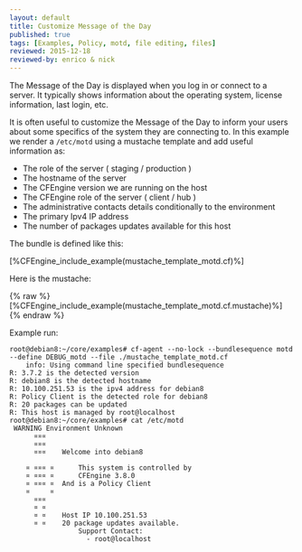 ```yaml
---
layout: default
title: Customize Message of the Day
published: true
tags: [Examples, Policy, motd, file editing, files]
reviewed: 2015-12-18
reviewed-by: enrico & nick
---
```


The Message of the Day is displayed when you log in or connect to a server. It
typically shows information about the operating system, license information,
last login, etc.

It is often useful to customize the Message of the Day to inform your users
about some specifics of the system they are connecting to. In this example we
render a `/etc/motd` using a mustache template and add useful information as:

* The role of the server ( staging / production )
* The hostname of the server
* The CFEngine version we are running on the host
* The CFEngine role of the server ( client / hub )
* The administrative contacts details conditionally to the environment
* The primary Ipv4 IP address
* The number of packages updates available for this host

The bundle is defined like this:

[%CFEngine_include_example(mustache_template_motd.cf)%]

Here is the mustache:

{% raw %}
[%CFEngine_include_example(mustache_template_motd.cf.mustache)%]
{% endraw %}

Example run:

```console
root@debian8:~/core/examples# cf-agent --no-lock --bundlesequence motd --define DEBUG_motd --file ./mustache_template_motd.cf
    info: Using command line specified bundlesequence
R: 3.7.2 is the detected version
R: debian8 is the detected hostname
R: 10.100.251.53 is the ipv4 address for debian8
R: Policy Client is the detected role for debian8
R: 20 packages can be updated
R: This host is managed by root@localhost
root@debian8:~/core/examples# cat /etc/motd
 WARNING Environment Unknown
      ¤¤¤
      ¤¤¤
      ¤¤¤	 Welcome into debian8

    ¤ ¤¤¤ ¤      This system is controlled by
    ¤ ¤¤¤ ¤      CFEngine 3.8.0
    ¤ ¤¤¤ ¤	 And is a Policy Client
    ¤     ¤
      ¤¤¤
      ¤ ¤	
      ¤ ¤	 Host IP 10.100.251.53
      ¤ ¤	 20 package updates available.
                 Support Contact:
                   - root@localhost
```
